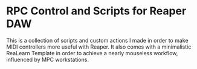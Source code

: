 # RPC Control and Scripts for Reaper DAW
This is a collection of scripts and custom actions I made in order to make MIDI controllers more useful with Reaper.
It also comes with a minimalistic ReaLearn Template in order to achieve a nearly mouseless workflow, influenced by MPC workstations.

